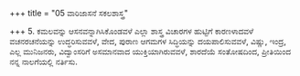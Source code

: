 +++
title = "05 ವಾರಿಜಾಸನೆ ಸಕಲಶಾಸ್ತ್ರ"

+++
5. ಕಮಲವನ್ನು ಆಸನವನ್ನಾಗಿಸಿಕೊಂಡವಳೆ ಎಲ್ಲಾ ಶಾಸ್ತ್ರ ವಿಚಾರಗಳ ಹುಟ್ಟಿಗೆ ಕಾರಣಳಾದವಳೆ ವಚನರಚನೆಯನ್ನು ಉದ್ಧರಿಸುವವಳೆ, ವೇದ, ಪುರಾಣ ಆಗಮಗಳ ಸಿದ್ಧಿಯನ್ನು ದಯಪಾಲಿಸುವವಳೆ, ವಿಷ್ಣು, ಇಂದ್ರ, ಎಲ್ಲ ಮುನಿಜನರು, ವಿದ್ವಾಂಸರಿಗೆ ಅಸಮಾನವಾದ ಯುಕ್ತಿಯಾಗಿರುವವಳೆ, ಶಾರದೆಯೆ ಸಂತೋಷದಿಂದ, ಪ್ರೀತಿಯಿಂದ ನನ್ನ ನಾಲಗೆಯಲ್ಲಿ ನರ್ತಿಸು.